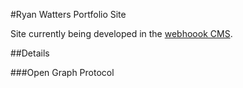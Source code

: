 #Ryan Watters Portfolio Site

Site currently being developed in the [webhoook CMS](http://www.webhook.com).

##Details

###Open Graph Protocol


   
